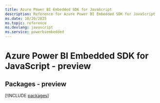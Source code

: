 ```yaml
---
title: Azure Power BI Embedded SDK for JavaScript
description: Reference for Azure Power BI Embedded SDK for JavaScript
ms.date: 10/20/2025
ms.topic: reference
ms.devlang: javascript
ms.service: powerbiembedded
---
```

# Azure Power BI Embedded SDK for JavaScript - preview
## Packages - preview
[!INCLUDE [packages](power-bi-embedded-index.md)]